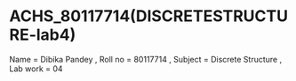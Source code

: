# ACHS_80117714(DISCRETESTRUCTURE-lab4)
Name = Dibika Pandey , Roll no = 80117714 , Subject = Discrete Structure , Lab work = 04
